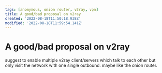 ```yaml
---
tags: [anonymous, onion router, v2ray, vpn]
title: A good/bad proposal on v2ray
created: '2022-08-18T11:50:18.938Z'
modified: '2022-08-18T11:59:54.141Z'
---
```




# A good/bad proposal on v2ray

suggest to enable multiple v2ray client/servers which talk to each other but only visit the network with one single outbound. maybe like the onion router.
